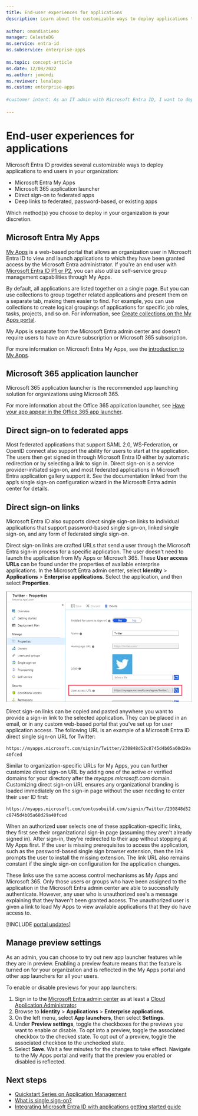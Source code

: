 ```yaml
---
title: End-user experiences for applications
description: Learn about the customizable ways to deploy applications to end users in your organization with Microsoft Entra ID

author: omondiatieno
manager: CelesteDG
ms.service: entra-id
ms.subservice: enterprise-apps

ms.topic: concept-article
ms.date: 12/08/2022
ms.author: jomondi
ms.reviewer: lenalepa
ms.custom: enterprise-apps

#customer intent: As an IT admin with Microsoft Entra ID, I want to deploy applications to end users in my organization, so that they can access the applications through the app launchers such as My Apps and Microsoft 365.

---
```


# End-user experiences for applications

Microsoft Entra ID provides several customizable ways to deploy applications to end users in your organization:

- Microsoft Entra My Apps
- Microsoft 365 application launcher
- Direct sign-on to federated apps
- Deep links to federated, password-based, or existing apps

Which method(s) you choose to deploy in your organization is your discretion.

<a name='azure-ad-my-apps'></a>

## Microsoft Entra My Apps

[My Apps](https://myapps.microsoft.com) is a web-based portal that allows an organization user in Microsoft Entra ID to view and launch applications to which they have been granted access by the Microsoft Entra administrator. If you're an end user with [Microsoft Entra ID P1 or P2](https://www.microsoft.com/security/business/identity-access-management/azure-ad-pricing), you can also utilize self-service group management capabilities through My Apps.

By default, all applications are listed together on a single page. But you can use collections to group together related applications and present them on a separate tab, making them easier to find. For example, you can use collections to create logical groupings of applications for specific job roles, tasks, projects, and so on. For information, see [Create collections on the My Apps portal](access-panel-collections.md).

My Apps is separate from the Microsoft Entra admin center and doesn't require users to have an Azure subscription or Microsoft 365 subscription.

For more information on Microsoft Entra My Apps, see the [introduction to My Apps](https://support.microsoft.com/account-billing/sign-in-and-start-apps-from-the-my-apps-portal-2f3b1bae-0e5a-4a86-a33e-876fbd2a4510).

## Microsoft 365 application launcher

Microsoft 365 application launcher is the recommended app launching solution for organizations using Microsoft 365.

For more information about the Office 365 application launcher, see [Have your app appear in the Office 365 app launcher](/previous-versions/office/office-365-api/).

## Direct sign-on to federated apps

Most federated applications that support SAML 2.0, WS-Federation, or OpenID connect also support the ability for users to start at the application. The users then get signed in through Microsoft Entra ID either by automatic redirection or by selecting a link to sign in. Direct sign-on is a service provider-initiated sign-on, and most federated applications in Microsoft Entra application gallery support it. See the documentation linked from the app’s single sign-on configuration wizard in the Microsoft Entra admin center for details.

## Direct sign-on links

Microsoft Entra ID also supports direct single sign-on links to individual applications that support password-based single sign-on, linked single sign-on, and any form of federated single sign-on.

Direct sign-on links are crafted URLs that send a user through the Microsoft Entra sign-in process for a specific application. The user doesn't need to launch the application from My Apps or Microsoft 365. These **User access URLs** can be found under the properties of available enterprise applications. In the Microsoft Entra admin center, select **Identity** > **Applications** > **Enterprise applications**. Select the application, and then select **Properties**.

![Example of the User access URL in Twitter properties](media/end-user-experiences/direct-sign-on-link.png)

Direct sign-on links can be copied and pasted anywhere you want to provide a sign-in link to the selected application. They can be placed in an email, or in any custom web-based portal that you've set up for user application access. The following URL is an example of a Microsoft Entra ID direct single sign-on URL for Twitter:

`https://myapps.microsoft.com/signin/Twitter/230848d52c8745d4b05a60d29a40fced`

Similar to organization-specific URLs for My Apps, you can further customize direct sign-on URL by adding one of the active or verified domains for your directory after the *myapps.microsoft.com* domain. Customizing direct sign-on URL ensures any organizational branding is loaded immediately on the sign-in page without the user needing to enter their user ID first:

`https://myapps.microsoft.com/contosobuild.com/signin/Twitter/230848d52c8745d4b05a60d29a40fced`

When an authorized user selects one of these application-specific links, they first see their organizational sign-in page (assuming they aren't already signed in). After sign-in, they're redirected to their app without stopping at My Apps first. If the user is missing prerequisites to access the application, such as the password-based single sign browser extension, then the link prompts the user to install the missing extension. The link URL also remains constant if the single sign-on configuration for the application changes.

These links use the same access control mechanisms as My Apps and Microsoft 365. Only those users or groups who have been assigned to the application in the Microsoft Entra admin center are able to successfully authenticate. However, any user who is unauthorized see's a message explaining that they haven't been granted access. The unauthorized user is given a link to load My Apps to view available applications that they do have access to.

[!INCLUDE [portal updates](~/includes/portal-update.md)]

## Manage preview settings

As an admin, you can choose to try out new app launcher features while they are in preview. Enabling a preview feature means that the feature is turned on for your organization and is reflected in the My Apps portal and other app launchers for all your users.

To enable or disable previews for your app launchers:

1. Sign in to the [Microsoft Entra admin center](https://entra.microsoft.com) as at least a [Cloud Application Administrator](~/identity/role-based-access-control/permissions-reference.md#cloud-application-administrator).
1. Browse to **Identity** > **Applications** > **Enterprise applications**.
1. On the left menu, select **App launchers**, then select **Settings**.
1. Under **Preview settings**, toggle the checkboxes for the previews you want to enable or disable. To opt into a preview, toggle the associated checkbox to the checked state. To opt out of a preview, toggle the associated checkbox to the unchecked state.
1. Select **Save**. Wait a few minutes for the changes to take effect.
Navigate to the My Apps portal and verify that the preview you enabled or disabled is reflected.

## Next steps

- [Quickstart Series on Application Management](view-applications-portal.md)
- [What is single sign-on?](what-is-single-sign-on.md)
- [Integrating Microsoft Entra ID with applications getting started guide](plan-an-application-integration.md)
